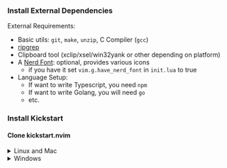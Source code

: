 ### Install External Dependencies

External Requirements:
- Basic utils: `git`, `make`, `unzip`, C Compiler (`gcc`)
- [ripgrep](https://github.com/BurntSushi/ripgrep#installation)
- Clipboard tool (xclip/xsel/win32yank or other depending on platform)
- A [Nerd Font](https://www.nerdfonts.com/): optional, provides various icons
  - if you have it set `vim.g.have_nerd_font` in `init.lua` to true
- Language Setup:
  - If want to write Typescript, you need `npm`
  - If want to write Golang, you will need `go`
  - etc.

### Install Kickstart

#### Clone kickstart.nvim

<details><summary> Linux and Mac </summary>

```sh
git clone https://github.com/kachnicka/kickstart.nvim.git "${XDG_CONFIG_HOME:-$HOME/.config}"/nvim
```

</details>

<details><summary> Windows </summary>

If you're using `cmd.exe`:

```
git clone https://github.com/kachnicka/kickstart.nvim.git %userprofile%\AppData\Local\nvim\
```

If you're using `powershell.exe`

```
git clone https://github.com/kachnicka/kickstart.nvim.git $env:USERPROFILE\AppData\Local\nvim\
```

</details>


